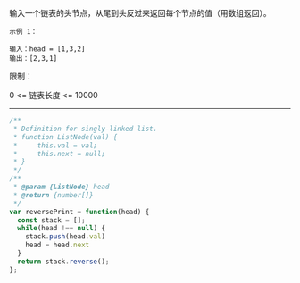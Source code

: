 输入一个链表的头节点，从尾到头反过来返回每个节点的值（用数组返回）。



```
示例 1：

输入：head = [1,3,2]
输出：[2,3,1]
```



限制：

0 <= 链表长度 <= 10000

---

```javascript
/**
 * Definition for singly-linked list.
 * function ListNode(val) {
 *     this.val = val;
 *     this.next = null;
 * }
 */
/**
 * @param {ListNode} head
 * @return {number[]}
 */
var reversePrint = function(head) {
  const stack = [];
  while(head !== null) {
    stack.push(head.val)
    head = head.next
  }
  return stack.reverse();
};
```

